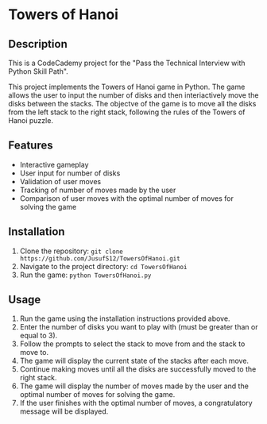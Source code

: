 # Towers of Hanoi

## Description
This is a CodeCademy project for the "Pass the Technical Interview with Python Skill Path".

This project implements the Towers of Hanoi game in Python. The game allows the user to input the number of disks and then interiactively move the disks between the stacks. The objectve of the game is to move all the disks from the left stack to the right stack, following the rules of the Towers of Hanoi puzzle.

## Features
- Interactive gameplay
- User input for number of disks
- Validation of user moves
- Tracking of number of moves made by the user
- Comparison of user moves with the optimal number of moves for solving the game

## Installation
1. Clone the repository: `git clone https://github.com/JusufS12/TowersOfHanoi.git`
2. Navigate to the project directory: `cd TowersOfHanoi`
3. Run the game: `python TowersOfHanoi.py`

## Usage
1. Run the game using the installation instructions provided above.
2. Enter the number of disks you want to play with (must be greater than or equal to 3).
3. Follow the prompts to select the stack to move from and the stack to move to.
4. The game will display the current state of the stacks after each move.
5. Continue making moves until all the disks are successfully moved to the right stack.
6. The game will display the number of moves made by the user and the optimal number of moves for solving the game.
7. If the user finishes with the optimal number of moves, a congratulatory message will be displayed.

